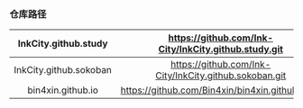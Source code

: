 ### 仓库路径

|  InkCity.github.study  |  https://github.com/Ink-City/InkCity.github.study.git  |
| :--------------------: | :----------------------------------------------------: |
| InkCity.github.sokoban | https://github.com/Ink-City/InkCity.github.sokoban.git |
|   bin4xin.github.io    |    https://github.com/Bin4xin/bin4xin.github.io.git    |